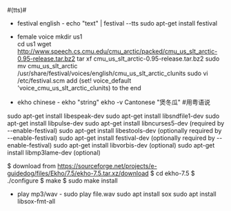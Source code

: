 #(tts)#
* festival english - echo "text" | festival --tts
sudo apt-get install festival
* female voice
mkdir us1  
cd us1
wget http://www.speech.cs.cmu.edu/cmu_arctic/packed/cmu_us_slt_arctic-0.95-release.tar.bz2
tar xf cmu_us_slt_arctic-0.95-release.tar.bz2
sudo mv cmu_us_slt_arctic /usr/share/festival/voices/english/cmu_us_slt_arctic_clunits
sudo vi /etc/festival.scm
add (set! voice_default 'voice_cmu_us_slt_arctic_clunits) to the end


* ekho chinese - ekho "string"
ekho -v Cantonese "煲冬瓜" #用粤语说

sudo apt-get install libespeak-dev
sudo apt-get install libsndfile1-dev 
sudo apt-get install libpulse-dev
sudo apt-get install libncurses5-dev (required by --enable-festival)
sudo apt-get install libestools-dev (optionally required by --enable-festival)
sudo apt-get install festival-dev  (optionally required by --enable-festival)
sudo apt-get install libvorbis-dev (optional)
sudo apt-get install libmp3lame-dev (optional)

$ download from https://sourceforge.net/projects/e-guidedog/files/Ekho/7.5/ekho-7.5.tar.xz/download
$ cd ekho-7.5
$ ./configure
$ make
$ sudo make install

* play mp3/wav - sudo play file.wav
sudo apt install sox
sudo apt install libsox-fmt-all